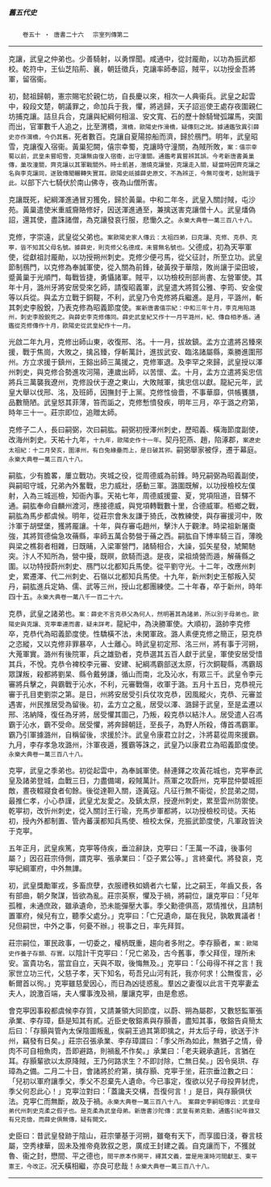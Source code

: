 

##### 舊五代史
　　`卷五十 ‧ 唐書二十六`
　`宗室列傳第二`

* * *

克讓，武皇之仲弟也。少善騎射，以勇悍聞。咸通中，從討龎勛，以功為振武都校。乾符中，王仙芝陷荊、襄，朝廷徵兵，克讓率師奉詔，賊平，以功授金吾將軍，留宿衞。

初，懿祖歸朝，憲宗賜宅於親仁坊，自長慶以來，相次一人典衞兵。武皇之起雲中，殺段文楚，朝議罪之，命加兵于我，懼，將逃歸，天子詔巡使王處存夜圍親仁坊捕克讓。詰旦兵合，克讓與紀綱何相溫、安文寬、石的歷十餘騎彎弧躍馬，突圍而出，官軍數千人追之，比至渭橋，`渭橋，歐陽史作滑橋，疑傳刻之訛。據通鑑攷異引薛史亦作渭橋，今仍其舊。`死者數百。克讓自夏陽掠船而濟，歸於鴈門。明年，武皇昭雪，克讓復入宿衞。黃巢犯闕，僖宗幸蜀，克讓時守潼關，為賊所敗，`案：僖宗幸蜀以前，武皇未嘗昭雪，克讓無由復入宿衞，出守潼關。通鑑考異嘗辨其誤。今考新唐書黃巢傳，巢攻潼關，齊克讓以其軍戰關外。時士飢甚，潛燒克讓營，克讓走入關，疑當時因齊克讓之名與李克讓同，遂致傳聞輾轉失實耳。歐陽史祇據薛史原文，不為辨正，今無可復考，姑附識于此。`以部下六七騎伏於南山佛寺，夜為山僧所害。

克讓既死，紀綱渾進通冒刃獲免，歸於黃巢。中和二年冬，武皇入關討賊，屯沙苑。黃巢遣使米重威齎賂修好，因送渾進通至，兼擒送害克讓僧十人。武皇燔偽詔，還其使，盡誅諸僧，為克讓發哀行服，悲慟久之。`永樂大典卷一萬三百八十八。`

克修，字崇遠，武皇從父弟也。`案歐陽史家人傳云：太祖四弟，曰克讓、克修、克恭、克寕，皆不知其父母名號。據薛史，則克修父名德成，未嘗無名號也。`父德成，初為天寕軍使，從獻祖討龎勛，以功授朔州刺史。克修少便弓馬，從父征討，所至立功。武皇節制鴈門，以克修為奉誠軍使，從入關為前鋒，破黃揆于華陰，敗尚讓于梁田坡，蹙黃巢于光順門，每戰皆捷，勇懾諸軍。賊平，以功檢校刑部尚書、左營軍使。其年十月，潞州牙將安居受來乞師，請復昭義軍，武皇遣大將賀公雅、李筠、安金俊等以兵從。與孟方立戰于銅鞮，不利，武皇乃令克修將兵繼進。是月，平潞州，斬其刺史李殷銳，乃表克修為昭義節度使。`案新唐書僖宗紀：中和三年十月，李克用陷潞州，刺史李殷銳死之。與薛史李克修傳同。薛史武皇紀又作十一月平潞州，紀、傳自相矛盾。通鑑從克修傳作十月，歐陽史從武皇紀作十一月。`

光啟二年九月，克修出師山東，收復邢、洺。十一月，拔故鎮。孟方立遣將呂臻來援，戰于焦崗，大敗之，擒呂臻，俘斬萬計，進拔武安、臨洺諸屬縣，乘勝進圍邢州。方立求援于鎮州，王鎔出師三萬援之，克修軍退。及李罕之來歸，武皇授以澤州刺史，與克修合勢進攻河陽，連歲出師，以苦懷、孟。十月，孟方立遣將奚忠信將兵三萬襲我遼州，克修設伏于遼之東山，大敗賊軍，擒忠信以獻。龍紀元年，武皇大舉以伐邢、洺，及班師，因撫封于上黨。克修性儉嗇，不事華靡，供帳饔膳，品數簡陋。武皇怒其菲薄，笞而詬之，克修慙憤發疾，明年三月，卒于潞之府第，時年三十一。莊宗即位，追贈太師。

克修子二人，長曰嗣弼，次曰嗣肱。嗣弼初授澤州刺史，歷昭義、橫海節度副使，改海州刺史。天祐十九年，`十九年，歐陽史作十一年。`契丹犯燕、趙，陷涿郡，`案遼史太祖紀：十二月癸亥，圍涿州，有白兔緣壘而上，是日破其郛。`嗣弼舉家被俘，遷于幕庭。`永樂大典卷一萬三百八十八。`

嗣肱，少有膽畧，屢立戰功。夾城之役，從周德威為前鋒。時兄嗣弼為昭義副使，與嗣昭守城，兄弟內外奮戰，忠力威壯，感動三軍。潞圍既解，以功授檢校左僕射，入為三城巡檢，知衙內事。天祐七年，周德威援靈、夏，党項阻道，音驛不通。嗣肱奉命自麟州渡河，應接德威，與党項轉戰數十里，合德威軍。栢鄉之戰，嗣肱為馬步都虞候。明年，從莊宗會朱友謙于猗氏，改教練使，與存審援河中，敗汴軍于胡壁堡，獲將龎讓。十年，與存審屯趙州，擊汴人于觀津。時梁祖新屠棗強，其將賀德倫急攻蓨縣，率師五萬合勢營于蓨之西。嗣肱自下博率騎三百，薄晚與梁之樵芻者相雜，日既晡，入梁軍營門，諸騎相合，大譟，弧矢星發，虓闞馳突。汴人不知所為，營中擾，既暝，歛騎而退。是夜，梁祖燒營而遁，解蓨縣之圍。以功特授蔚州刺史、鴈門以北都知兵馬使。從平劉守光。十二年，改應州刺史，累遷澤、代二州刺史、石嶺以北都知兵馬使。十九年，新州刺史王郁叛入契丹，嗣肱進兵定媯、儒、武等三州，授山北都團練使。二十年春，卒于新州，時年四十五。`永樂大典卷一萬八千一百二十六。`

克恭，武皇之諸弟也。`案：薛史不言克恭父為何人，然明著其為諸弟，所以別于母弟也。歐陽史與克讓、克寕牽連而書，疑未詳考。`龍紀中，為決勝軍使。大順初，潞帥李克修卒，克恭代為昭義節度使。性驕橫不法，未閑軍政。潞人素便克修之簡正，惡克恭之恣縱，又以克修非罪暴卒，人士離心。時武皇初定邢、洺三州，將有事于河朔，大蒐軍實。潞州有後院軍，兵之雄勁者，克恭選其五百人獻于武皇，軍使安居受惜其兵，不悅。克恭令裨校李元審、安建、紀綱馮霸部送太原，行次銅鞮縣，馮霸刼眾謀叛，殺都將劉杲、縣令戴勞謙，循山而南，北及沁水，有眾三千。武皇令李元審將兵擊之，與霸戰于沁水，不利，元審戰傷，收軍于潞。五月十五日，克恭視元審于孔目吏劉崇之第。是日，州將安居受引兵仗攻克恭，因風縱火，克恭、元審並遇害，州民推居受為留後。初，孟方立之亂，居受以澤、潞歸于武皇，至是孟遷以邢、洺納降，復任為牙將，居受懼其圖己，乃叛，殺克恭以結汴人。居受遣人召馮霸于沁水，霸不受命。居受懼，將奔歸朝廷，至長子，為野人所殺，傳首馮霸軍。霸乃引軍據潞州，自稱留後，求援於汴。武皇令康君立討之，汴將葛從周來援霸。九月，李存孝急攻潞州，汴軍夜遁，獲霸等誅之，武皇乃以康君立為昭義節度使。`永樂大典卷一萬三百八十八。`

克寕，武皇之季弟也。初從起雲中，為奉誠軍使。赫連鐸之攻黃花城也，克寕奉武皇及諸弟登城，血戰三日，力盡備竭，殺賊萬計。燕軍之攻蔚州，克寕昆仲嬰城拒敵，晝夜輟寢食者旬餘。後從達靼入關，逐黃寇。凡征行無不衞從，於昆弟之間，最推仁孝，小心恭謹，武皇尤友愛之。及鎮太原，授遼州刺史，累至雲州防禦使。乾寕初，改忻州刺史，從入關討王行瑜，充馬步軍都將，以功授檢校司徒。天祐初，授內外都制置、管內蕃漢都知兵馬使、檢校太保，充振武節度使，凡軍政皆決于克寕。

五年正月，武皇疾篤，克寕等侍疾，垂泣辭訣，克寕曰：「王萬一不諱，後事何屬？」因召莊宗侍側，謂克寕、張承業曰：「亞子累公等。」言終棄代。將發哀，克寕紀綱軍府，中外無譁。

初，武皇獎勵軍戎，多畜庶孽，衣服禮秩如嫡者六七輩，比之嗣王，年齒又長，各有部曲，朝夕聚謀，皆欲為亂。莊宗英察，懼及于禍，將嗣位，讓克寕曰：「兒年孤稚，未通庶政，雖承遺命，恐未能彈壓大事。季父勳德俱高，眾情推伏，且請制置軍府，候兒有立，聽季父處分。」克寕曰：「亡兄遺命，屬在我兒，孰敢異議者！兒但嗣世，中外之事，何憂不辦。」視事之日，率先拜賀。

莊宗嗣位，軍民政事，一切委之，權柄既重，趨向者多附之。李存顥者，`案：歐陽史作養子存顥、存實。`以陰計干克寕曰：「兄亡弟及，古今舊事，季父拜侄，理所未安。富貴功名，當宜自立，天與不取，後悔無及。」克寕曰：「公毋得不祥之言！我家世立功三代，父慈子孝，天下知名，苟吾兄山河有託，我亦何求！公無復言，必斬爾首以徇。」克寕雖慈愛因心，而日為凶徒惑亂。羣凶之妻復以此言干克寕妻孟夫人，說激百端，夫人懼事洩及禍，屢讓克寕，由是愈惑。

會克寕因事殺都虞候李存質，又請兼領大同節度，以蔚、朔為屬郡，又數怒監軍張承業、李存璋，繇是知其有貳。近臣史敬鎔素與存顥善，盡知其事，敬鎔告貞簡太后曰：「存顥與管內太保陰圖叛亂，俟嗣王過其第即擒之，并太后子母，欲送于汴州，竊發有日矣。」莊宗召張承業、李存璋謂曰：「季父所為如此，無猶子之情，骨肉不可自相魚肉，吾即避路，則禍亂不作矣。」承業曰：「老夫親承遺託，言猶在耳。存顥輩欲以太原降賊，王乃何路求生？不即討除，亡無日矣。」因令吳珙、存璋為之備。二月二十日，會諸將於府第，擒存顥、克寕于坐，莊宗垂泣數之曰：「兒初以軍府讓季父，季父不忍棄先人遺命。今已事定，復欲以兒子母投畀豺虎，季父何忍此心！」克寕泣對曰：「蓋讒夫交構，吾復何言！」是日，與存顥俱伏法。克寕仁而無斷，故及于禍。`永樂大典卷一萬三百八十八。　案薛史李嗣昭傳云：武皇母弟代州刺史克柔之假子也。是克柔為武皇母弟。新唐書沙陀傳：武皇有弟克勤，通鑑引紀年錄又有兄克儉，而薛史俱無傳，疑有闕文。`

史臣曰：昔武皇發跡于陰山，莊宗肇基于河朔，雖奄有天下，而享國日淺，眷言枝屬，空秀棣華，固未及推帝堯敦叙之恩，廣成王封建之義。自克讓而下，不獲就魯、衞之封，懋間、平之德也，`間平原本作開平，繹其文義，當是用漢時河間獻王、東平憲王，今改正。`况夭橫相繼，亦良可悲哉！`永樂大典卷一萬三百八十八。`

* * *

